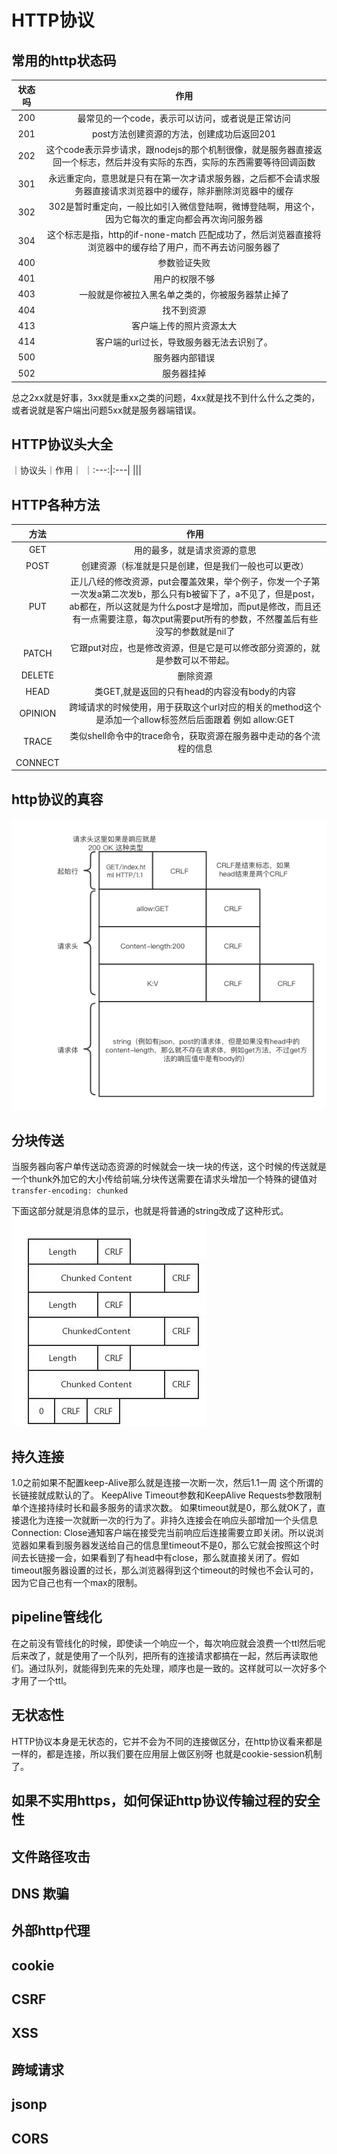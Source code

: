 # HTTP协议
## 常用的http状态码
|状态吗|作用|
|:---:|:---:|
|200|最常见的一个code，表示可以访问，或者说是正常访问|
|201|post方法创建资源的方法，创建成功后返回201|
|202|这个code表示异步请求，跟nodejs的那个机制很像，就是服务器直接返回一个标志，然后并没有实际的东西，实际的东西需要等待回调函数|
|301|永远重定向，意思就是只有在第一次才请求服务器，之后都不会请求服务器直接请求浏览器中的缓存，除非删除浏览器中的缓存|
|302|302是暂时重定向，一般比如引入微信登陆啊，微博登陆啊，用这个，因为它每次的重定向都会再次询问服务器|
|304|这个标志是指，http的if-none-match 匹配成功了，然后浏览器直接将浏览器中的缓存给了用户，而不再去访问服务器了|
|400|参数验证失败|
|401|用户的权限不够|
|403|一般就是你被拉入黑名单之类的，你被服务器禁止掉了|
|404|找不到资源|
|413|客户端上传的照片资源太大|
|414|客户端的url过长，导致服务器无法去识别了。|
|500|服务器内部错误|
|502|服务器挂掉|

总之2xx就是好事，3xx就是重xx之类的问题，4xx就是找不到什么什么之类的，或者说就是客户端出问题5xx就是服务器端错误。
## HTTP协议头大全
｜协议头｜作用｜
｜:---:|:---|
|||
## HTTP各种方法
|方法|作用|
|:---:|:---:|
|GET|用的最多，就是请求资源的意思|
|POST|创建资源（标准就是只是创建，但是我们一般也可以更改）|
|PUT|正儿八经的修改资源，put会覆盖效果，举个例子，你发一个子第一次发a第二次发b，那么只有b被留下了，a不见了，但是post，ab都在，所以这就是为什么post才是增加，而put是修改，而且还有一点需要注意，每次put需要put所有的参数，不然覆盖后有些没写的参数就是nil了|
|PATCH|它跟put对应，也是修改资源，但是它是可以修改部分资源的，就是参数可以不带起。|
|DELETE|删除资源|
|HEAD|类GET,就是返回的只有head的内容没有body的内容|
|OPINION|跨域请求的时候使用，用于获取这个url对应的相关的method这个是添加一个allow标签然后后面跟着 例如 allow:GET|
|TRACE|类似shell命令中的trace命令，获取资源在服务器中走动的各个流程的信息|
|CONNECT||
## http协议的真容
![1.1](./1.1.png)
## 分块传送
当服务器向客户单传送动态资源的时候就会一块一块的传送，这个时候的传送就是一个thunk外加它的大小传给前端,分块传送需要在请求头增加一个特殊的键值对`transfer-encoding: chunked`

 下面这部分就是消息体的显示，也就是将普通的string改成了这种形式。
![1.2](./1.2.png)
## 持久连接
1.0之前如果不配置keep-Alive那么就是连接一次断一次，然后1.1一周 这个所谓的长链接就成默认的了。
KeepAlive Timeout参数和KeepAlive Requests参数限制单个连接持续时长和最多服务的请求次数。
如果timeout就是0，那么就OK了，直接退化为连接一次就断一次的行为了。非持久连接会在响应头部增加一个头信息Connection: Close通知客户端在接受完当前响应后连接需要立即关闭。所以说浏览器如果看到服务器发送给自己的信息里timeout不是0，那么它就会按照这个时间去长链接一会，如果看到了有head中有close，那么就直接关闭了。假如timeout服务器设置的过长，那么浏览器得到这个timeout的时候也不会认可的，因为它自己也有一个max的限制。
## pipeline管线化
在之前没有管线化的时候，即使读一个响应一个，每次响应就会浪费一个ttl然后呢后来改了，就是使用了一个队列，把所有的连接请求都搞在一起，然后再读取他们。通过队列，就能得到先来的先处理，顺序也是一致的。这样就可以一次好多个才用了一个ttl。
## 无状态性
HTTP协议本身是无状态的，它并不会为不同的连接做区分，在http协议看来都是一样的，都是连接，所以我们要在应用层上做区别呀
也就是cookie-session机制了。
## 如果不实用https，如何保证http协议传输过程的安全性

## 文件路径攻击

## DNS 欺骗

## 外部http代理

## cookie

## CSRF

## XSS

## 跨域请求

## jsonp

## CORS
